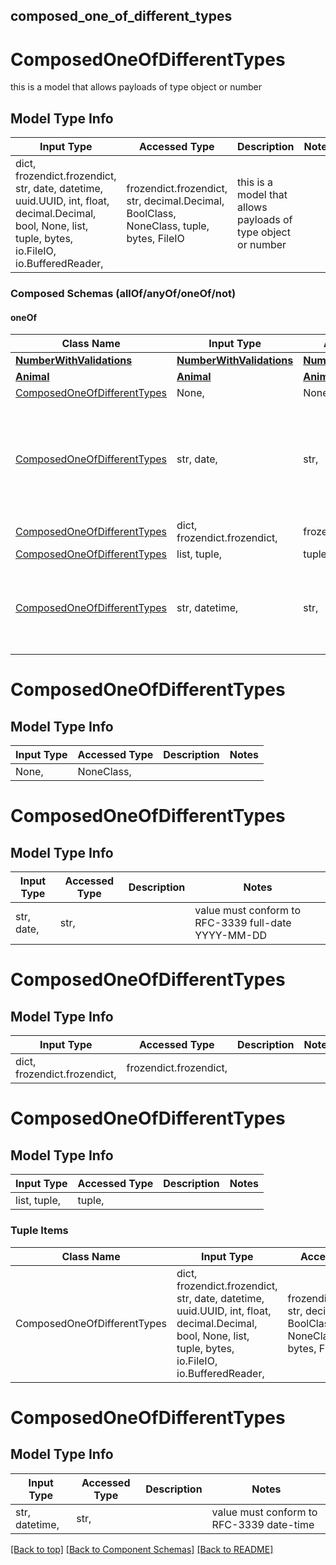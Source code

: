 <a name="top"></a>
## composed_one_of_different_types
# ComposedOneOfDifferentTypes

this is a model that allows payloads of type object or number

## Model Type Info
Input Type | Accessed Type | Description | Notes
------------ | ------------- | ------------- | -------------
dict, frozendict.frozendict, str, date, datetime, uuid.UUID, int, float, decimal.Decimal, bool, None, list, tuple, bytes, io.FileIO, io.BufferedReader,  | frozendict.frozendict, str, decimal.Decimal, BoolClass, NoneClass, tuple, bytes, FileIO | this is a model that allows payloads of type object or number |

### Composed Schemas (allOf/anyOf/oneOf/not)
#### oneOf
Class Name | Input Type | Accessed Type | Description | Notes
------------- | ------------- | ------------- | ------------- | -------------
[**NumberWithValidations**](NumberWithValidations.md) | [**NumberWithValidations**](NumberWithValidations.md) | [**NumberWithValidations**](NumberWithValidations.md) |  |
[**Animal**](Animal.md) | [**Animal**](Animal.md) | [**Animal**](Animal.md) |  |
[ComposedOneOfDifferentTypes](#ComposedOneOfDifferentTypes) | None,  | NoneClass,  |  |
[ComposedOneOfDifferentTypes](#ComposedOneOfDifferentTypes) | str, date,  | str,  |  | value must conform to RFC-3339 full-date YYYY-MM-DD
[ComposedOneOfDifferentTypes](#ComposedOneOfDifferentTypes) | dict, frozendict.frozendict,  | frozendict.frozendict,  |  |
[ComposedOneOfDifferentTypes](#ComposedOneOfDifferentTypes) | list, tuple,  | tuple,  |  |
[ComposedOneOfDifferentTypes](#ComposedOneOfDifferentTypes) | str, datetime,  | str,  |  | value must conform to RFC-3339 date-time

# ComposedOneOfDifferentTypes

## Model Type Info
Input Type | Accessed Type | Description | Notes
------------ | ------------- | ------------- | -------------
None,  | NoneClass,  |  |

# ComposedOneOfDifferentTypes

## Model Type Info
Input Type | Accessed Type | Description | Notes
------------ | ------------- | ------------- | -------------
str, date,  | str,  |  | value must conform to RFC-3339 full-date YYYY-MM-DD

# ComposedOneOfDifferentTypes

## Model Type Info
Input Type | Accessed Type | Description | Notes
------------ | ------------- | ------------- | -------------
dict, frozendict.frozendict,  | frozendict.frozendict,  |  |

# ComposedOneOfDifferentTypes

## Model Type Info
Input Type | Accessed Type | Description | Notes
------------ | ------------- | ------------- | -------------
list, tuple,  | tuple,  |  |

### Tuple Items
Class Name | Input Type | Accessed Type | Description | Notes
------------- | ------------- | ------------- | ------------- | -------------
ComposedOneOfDifferentTypes | dict, frozendict.frozendict, str, date, datetime, uuid.UUID, int, float, decimal.Decimal, bool, None, list, tuple, bytes, io.FileIO, io.BufferedReader,  | frozendict.frozendict, str, decimal.Decimal, BoolClass, NoneClass, tuple, bytes, FileIO |  |

# ComposedOneOfDifferentTypes

## Model Type Info
Input Type | Accessed Type | Description | Notes
------------ | ------------- | ------------- | -------------
str, datetime,  | str,  |  | value must conform to RFC-3339 date-time

[[Back to top]](#top) [[Back to Component Schemas]](../../../README.md#Component-Schemas) [[Back to README]](../../../README.md)